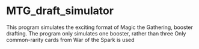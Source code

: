 # MTG_draft_simulator
This program simulates the exciting format of Magic the Gathering, booster drafting. 
The program only simulates one booster, rather than three 
Only common-rarity cards from War of the Spark is used
